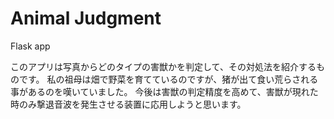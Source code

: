 # Animal Judgment
Flask app

このアプリは写真からどのタイプの害獣かを判定して、その対処法を紹介するものです。
私の祖母は畑で野菜を育てているのですが、猪が出て食い荒らされる事があるのを嘆いていました。
今後は害獣の判定精度を高めて、害獣が現れた時のみ撃退音波を発生させる装置に応用しようと思います。
